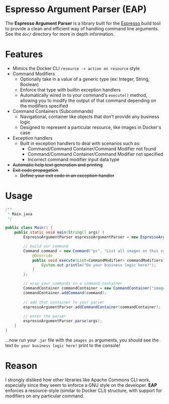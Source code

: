 # Espresso Argument Parser (EAP)
The **Espresso Argument Parser** is a library built for the [Espresso](https://github.com/hlafaille/espresso) build tool
to provide a clean and efficient way of handling command line arguments. See the `doc/` directory for more in depth 
information.

# Features
* Mimics the Docker CLI `resource -> action on resource` style
* Command Modifiers
  * Optionally take in a value of a generic type (ex: Integer, String, Boolean)
  * Enforce that type with builtin exception handlers
  * Automatically wired in to your command's `execute()` method, allowing you to modify the output of that command 
    depending on the modifiers specified
* Command Containers (Subcommands)
  * Navigational, container like objects that don't provide any business logic
  * Designed to represent a particular resource, like images in Docker's case
* Exception handlers
  * Built in exception handlers to deal with scenarios such as:
    * Command/Command Container/Command Modifier not found
    * Command/Command Container/Command Modifier not specified
    * Incorrect command modifier input data type
* ~~Automatic help text generation and printing~~
* ~~Exit code propagation~~
  * ~~Define your exit code in an exception handler~~

# Usage
```java
/**
 * Main.java
 */

public class Main() {
    public static void main(String[] args) {
        EspressoArgumentParser espressoArgumentParser = new EspressoArgumentParser("Docker", "Containers, yo!");

        // build our command
        Command command = new Command("ps", "List all images on this system") {
            @Override
            public void execute(List<CommandModifier> commandModifiers) {
                System.out.println("Do your business logic here!");
            }
        };

        // wrap your commands in a command container
        CommandContainer commandContainer = new CommandContainer("images", "Show all top level images");
        commandContainer.addCommand(command);
        
        // add that container to your parser
        espressoArgumentParser.addCommandContainer(commandContainer);
        
        // enter the parser
        espressoArgumentParser.parse(args);
    }
}
```
...now run your `.jar` file with the `images ps` arguments, you should see the text `Do your business logic here!` print
to the console!

# Reason
I strongly disliked how other libraries like Apache Commons CLI work, especially since they seem to enforce a GNU style
on the developer. **EAP** enforces a resource-style (similar to Docker CLI) structure, with support for modifiers on any
particular command.